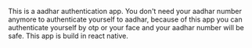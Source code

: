 This is a aadhar authentication app. You don't need your aadhar number anymore to authenticate yourself to aadhar, because of this app you can authenticate yourself by otp or your face and your aadhar number will be safe. This app is build in react native.
